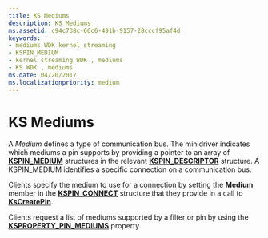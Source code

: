 ```yaml
---
title: KS Mediums
description: KS Mediums
ms.assetid: c94c738c-66c6-491b-9157-28cccf95af4d
keywords:
- mediums WDK kernel streaming
- KSPIN_MEDIUM
- kernel streaming WDK , mediums
- KS WDK , mediums
ms.date: 04/20/2017
ms.localizationpriority: medium
---
```


# KS Mediums





A *Medium* defines a type of communication bus. The minidriver indicates which mediums a pin supports by providing a pointer to an array of [**KSPIN\_MEDIUM**](/previous-versions/ff563538(v=vs.85)) structures in the relevant [**KSPIN\_DESCRIPTOR**](/windows-hardware/drivers/ddi/ks/ns-ks-kspin_descriptor) structure. A KSPIN\_MEDIUM identifies a specific connection on a communication bus.

Clients specify the medium to use for a connection by setting the **Medium** member in the [**KSPIN\_CONNECT**](/windows-hardware/drivers/ddi/ks/ns-ks-kspin_connect) structure that they provide in a call to [**KsCreatePin**](/windows-hardware/drivers/ddi/ks/nf-ks-kscreatepin).

Clients request a list of mediums supported by a filter or pin by using the [**KSPROPERTY\_PIN\_MEDIUMS**](./ksproperty-pin-mediums.md) property.

 

